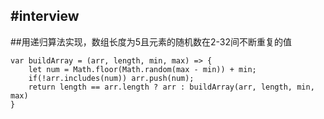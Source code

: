 #interview
----
##用递归算法实现，数组长度为5且元素的随机数在2-32间不断重复的值
```
var buildArray = (arr, length, min, max) => {
	let num = Math.floor(Math.random(max - min)) + min;
	if(!arr.includes(num)) arr.push(num);
	return length == arr.length ? arr : buildArray(arr, length, min, max)
}
```
